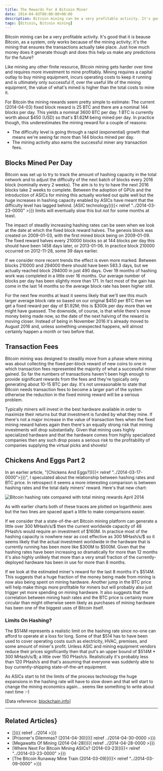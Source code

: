 ```yaml
---
title: The Rewards For A Bitcoin Miner
date: 2014-04-03T00:00:00+00:00
description: Bitcoin mining can be a very profitable activity. It's good that it is because Bitcoin, as a system, only works because of the mining activity; it's the mining that ensures the transactions actually take place. Just how much money does it generate though and does this help us make any predictions for the future?
tags: [Bitcoin, Bitcoin mining]
---
```

Bitcoin mining can be a very profitable activity. It's good that it is
beause Bitcoin, as a system, only works because of the mining activity;
it's the mining that ensures the transactions actually take place. Just
how much money does it generate though and does this help us make any
predictions for the future?

Like mining any other finite resource, Bitcoin mining gets harder over
time and requires more investment to mine profitably. Mining requires a
capital outlay to buy mining equipment, incurs operating costs to keep
it running and is ultimately only successful if, over the useful life of
the mining equipment, the value of what's mined is higher than the
total costs to mine it.

For Bitcoin the mining rewards seem pretty simple to estimate: The
current (2014-04-03) fixed block reward is 25 BTC and there are a
nominal 144 blocks per day. This yields a nominal 3600 BTC per day. 1
BTC is currently worth about \$450 (USD) so that's \$1.62M being mined
per day. In practice though, this underestimates the mining reward for a
couple of reasons:

- The difficulty level is going through a rapid (exponential) growth
  that means we're seeing far more than 144 blocks mined per day.
- The mining activity also earns the successful miner any transaction
  fees.

## Blocks Mined Per Day

Bitcoin was set up to try to track the amount of hashing capacity in the
total network and to adjust the difficulty of the next batch of blocks
every 2016 block (nominally every 2 weeks). The aim is to try to have
the next 2016 blocks take 2 weeks to complete. Between the adoption of
GPUs and the introduction of ASICs for mining this actually worked out
quite well but the huge increases in hashing capacity enabled by ASICs
have meant that the difficulty level has lagged behind. [ASIC
technology]({{< relref "../2014-03-23-0000" >}})
limits will eventually slow this but not for some months at least.

The impact of steadily increasing hashing rates can be seen when we look
at the date at which the fixed block reward halves. The genesis block
was created on 2009-01-03, with the first mined block being on
2009-01-09. The fixed reward halves every 210000 blocks so at 144 blocks
per day this should have been 1458 days later, or 2013-01-06. In
practice block 210000 occurred on 2012-11-28, some 39 days earlier.

If we consider more recent trends the effect is even more marked.
Between blocks 210000 and 294000 there should have been 583.3 days, but
we actually reached block 294000 in just 490 days. Over 19 months of
hashing work was completed in a little over 16 months. Our average
number of blocks per day has been slightly more than 171. In fact most
of the gain has come in the last 14 months so the average block rate has
been higher still.

For the next few months at least it seems likely that we'll see this
much larger average block rate so based on our original \$450 per BTC
then we get a fixed reward per day of \$1.92M; this is \$300k per day
more than we might have guessed. The downside, of course, is that while
there's more money being made now, so the date of the next halving of
the reward is moving closer. Instead of being in November 2016 it's
already moved to August 2016 and, unless something unexpected happens,
will almost certainly happen a month or two before that.

## Transaction Fees

Bitcoin mining was designed to steadily move from a phase where mining
was about collecting the fixed per-block reward of new coins to one in
which transaction fees represented the majority of what a successful
miner gained. So far the numbers of transactions haven't been high
enough to provide significant rewards from the fees and they're
typically only generating about 10-15 BTC per day. It's not
unreasonable to state that Bitcoin needs transaction fees to become a
larger part of the system otherwise the reduction in the fixed mining
reward will be a serious problem.

Typically miners will invest in the best hardware available in order to
maximize their returns but that investment is funded by what they mine.
If there's not a major increase in the value of transaction fees when
the fixed mining reward halves again then there's an equally strong
risk that mining investments will drop substantially. Given that mining
uses highly specialized hardware and that the hardware comes from highly
specialized companies then any such drop poses a serious risk to the
profitability of companies supplying the virtual picks and shovels!

## Chickens And Eggs Part 2

In an earlier article, "[Chickens And Eggs?]({{< relref "../2014-03-17-0000">}})", I
speculated about the relationship between hashing rates and BTC price.
In retrospect it seems a more interesting comparison is between hashing
rates and the total daily miners' reward. Here's that new chart:

![Bitcoin hashing rate compared with total mining rewards April
2014](./hash-vs-reward.png)

As with earlier charts both of these traces are plotted on logarithmic
axes but the two lines are spaced apart a little to make comparisons
easier.

If we consider that a state-of-the-art Bitcoin mining platform can
generate a little over 300 MHash/s/\$ then the current worldwide
capacity of 48 PHash/s would require an investment of \$160M. In
practice most of the hashing capacity is nowhere near as cost effective
as 300 MHash/s/\$ so it seems likely that the actual investment
worldwide in the hardware that is currently running has been more like
\$300M to \$500M. Given that the hashing rates have been increasing so
dramatically for more than 12 months it's also highly unlikely that
more than a very small fraction of the currently-deployed hardware has
been in use for more than 8 months.

If we look at the estimated miner's reward for the last 8 months it's
\$514M. This suggests that a huge fraction of the money being made from
mining is now also being spent on mining hardware. Another jump in the
BTC price will help make things more profitable for miners but will
probably also just trigger yet more spending on mining hardware. It also
suggests that the correlation between mining hash rates and the BTC
price is certainly more circular than might otherwise seem likely as
purchases of mining hardware has been one of the biggest uses of Bitcoin
itself.

### Limits On Hashing?

The \$514M represents a realistic limit on the hashing rate since no-one
can afford to operate at a loss for long. Some of that \$514 has to have
been used to cover operating costs such as electricity, HVAC, premises,
and some amount of miner's profit. Unless ASIC and mining equipment
vendors reduce their prices significantly then that put's an upper
bound of \$514M \* 300 MHash/s/\$; a little over 150 PHash/s.
Realistically it's probably less than 120 PHash/s and that's assuming
that everyone was suddenly able to buy currently-shipping
state-of-the-art equipment.

As ASICs start to hit the limits of the process technology the huge
expansions in the hashing rate will have to slow down and that will
start to change the mining economics again\... seems like something to
write about next time :-)

\[Data reference: [blockchain.info](http://blockchain.info)\]

------------------------------------------------------------------------

## Related Articles}

- []({{ relref ../2014 >}})
- [Prisoner's Dilemmas? (2014-04-30)]({{ relref ../2014-04-30-0000 >}})
- [Megawatts Of Mining (2014-04-28)]({{ relref ../2014-04-28-0000 >}})
- [Where Next For Bitcoin Mining ASICs? (2014-03-23)]({{< relref "../2014-03-23-0000" >}})
- [The Bitcoin Runaway Mine Train (2014-03-09)]({{< relref "../2014-03-09-0000" >}})

